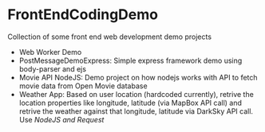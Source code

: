 # FrontEndCodingDemo

Collection of some front end web development demo projects

- Web Worker Demo
- PostMessageDemoExpress: Simple express framework demo using body-parser and ejs
- Movie API NodeJS: Demo project on how nodejs works with API to fetch movie data from Open Movie database
- Weather App: Based on user location (hardcoded currently), retrive the location properties like longitude, latitude (via MapBox API call) and retrive the weather against that longitude, latitude via DarkSky API call. Use _NodeJS and Request_
